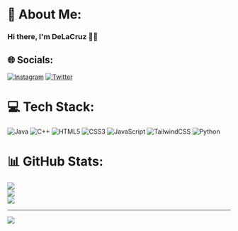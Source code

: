 # 💫 About Me:
### Hi there, I'm DeLaCruz 🤏😎


## 🌐 Socials:
[![Instagram](https://img.shields.io/badge/Instagram-%23E4405F.svg?logo=Instagram&logoColor=white)](https://instagram.com/lvsantiago) [![Twitter](https://img.shields.io/badge/Twitter-%231DA1F2.svg?logo=Twitter&logoColor=white)](https://twitter.com/sdlclv_) 

# 💻 Tech Stack:
![Java](https://img.shields.io/badge/java-%23ED8B00.svg?style=for-the-badge&logo=java&logoColor=white) ![C++](https://img.shields.io/badge/c++-%2300599C.svg?style=for-the-badge&logo=c%2B%2B&logoColor=white) ![HTML5](https://img.shields.io/badge/html5-%23E34F26.svg?style=for-the-badge&logo=html5&logoColor=white) ![CSS3](https://img.shields.io/badge/css3-%231572B6.svg?style=for-the-badge&logo=css3&logoColor=white) ![JavaScript](https://img.shields.io/badge/javascript-%23323330.svg?style=for-the-badge&logo=javascript&logoColor=%23F7DF1E) ![TailwindCSS](https://img.shields.io/badge/tailwindcss-%2338B2AC.svg?style=for-the-badge&logo=tailwind-css&logoColor=white) ![Python](https://img.shields.io/badge/python-3670A0?style=for-the-badge&logo=python&logoColor=ffdd54)
# 📊 GitHub Stats:
![](https://github-readme-stats.vercel.app/api?username=DeLxCruz&theme=blueberry&hide_border=false&include_all_commits=false&count_private=false)<br/>
![](https://github-readme-streak-stats.herokuapp.com/?user=DeLxCruz&theme=blueberry&hide_border=false)<br/>
![](https://github-readme-stats.vercel.app/api/top-langs/?username=DeLxCruz&theme=blueberry&hide_border=false&include_all_commits=false&count_private=false&layout=compact)

---
[![](https://visitcount.itsvg.in/api?id=DeLxCruz&icon=5&color=0)](https://visitcount.itsvg.in)

<!-- Proudly created with GPRM ( https://gprm.itsvg.in ) -->
